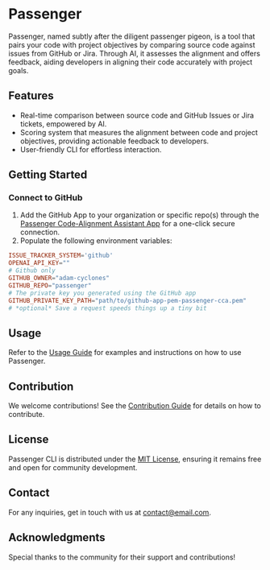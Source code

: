 # Passenger

Passenger, named subtly after the diligent passenger pigeon, is a tool that pairs your code with project objectives by comparing source code against issues from GitHub or Jira. Through AI, it assesses the alignment and offers feedback, aiding developers in aligning their code accurately with project goals.

## Features
- Real-time comparison between source code and GitHub Issues or Jira tickets, empowered by AI.
- Scoring system that measures the alignment between code and project objectives, providing actionable feedback to developers.
- User-friendly CLI for effortless interaction.

## Getting Started

### Connect to GitHub
1. Add the GitHub App to your organization or specific repo(s) through the [Passenger Code-Alignment Assistant App](https://github.com/apps/passenger-caa) for a one-click secure connection.
2. Populate the following environment variables:
```toml
ISSUE_TRACKER_SYSTEM='github'
OPENAI_API_KEY=""
# Github only
GITHUB_OWNER="adam-cyclones"
GITHUB_REPO="passenger"
# The private key you generated using the GitHub app
GITHUB_PRIVATE_KEY_PATH="path/to/github-app-pem-passenger-cca.pem"
# *optional* Save a request speeds things up a tiny bit
```
## Usage
Refer to the [Usage Guide](link-to-usage-guide) for examples and instructions on how to use Passenger.

## Contribution
We welcome contributions! See the [Contribution Guide](link-to-contribution-guide) for details on how to contribute.

## License
Passenger CLI is distributed under the [MIT License](link-to-license), ensuring it remains free and open for community development.

## Contact
For any inquiries, get in touch with us at [contact@email.com](mailto:contact@email.com).

## Acknowledgments
Special thanks to the community for their support and contributions!